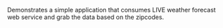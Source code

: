 Demonstrates a simple application that consumes LIVE weather forecast web service and grab the data based on the zipcodes. 
